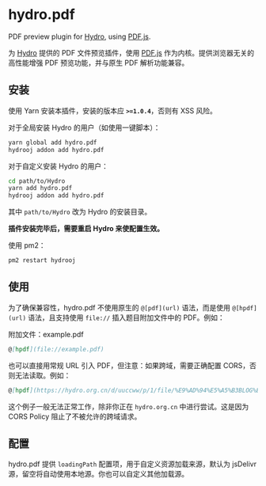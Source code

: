 # hydro.pdf

PDF preview plugin for [Hydro](https://github.com/hydro-dev/Hydro), using [PDF.js](https://mozilla.github.io/pdf.js/).

为 [Hydro](https://github.com/hydro-dev/Hydro) 提供的 PDF 文件预览插件，使用 [PDF.js](https://mozilla.github.io/pdf.js/) 作为内核。提供浏览器无关的高性能增强 PDF 预览功能，并与原生 PDF 解析功能兼容。

## 安装

使用 Yarn 安装本插件，安装的版本应 **`>=1.0.4`**，否则有 XSS 风险。

对于全局安装 Hydro 的用户（如使用一键脚本）：

```bash
yarn global add hydro.pdf
hydrooj addon add hydro.pdf
```

对于自定义安装 Hydro 的用户：

```bash
cd path/to/Hydro
yarn add hydro.pdf
hydrooj addon add hydro.pdf
```

其中 `path/to/Hydro` 改为 Hydro 的安装目录。

**插件安装完毕后，需要重启 Hydro 来使配置生效。**

使用 pm2：

```bash
pm2 restart hydrooj
```

## 使用

为了确保兼容性，hydro.pdf 不使用原生的 `@[pdf](url)` 语法，而是使用 `@[hpdf](url)` 语法，且支持使用 `file://` 插入题目附加文件中的 PDF。例如：

附加文件：example.pdf

```markdown
@[hpdf](file://example.pdf)
```

也可以直接用常规 URL 引入 PDF，但注意：如果跨域，需要正确配置 CORS，否则无法读取。例如：

```markdown
@[hpdf](https://hydro.org.cn/d/uuccww/p/1/file/%E9%AD%94%E5%A5%B3BLOG%E5%88%9D%E4%B8%AD%E7%B4%9A%E6%97%A5%E9%BA%BB%E8%AC%9B%E5%BA%A7.pdf?noDisposition=on)
```

这个例子一般无法正常工作，除非你正在 `hydro.org.cn` 中进行尝试。这是因为 CORS Policy 阻止了不被允许的跨域请求。

## 配置

hydro.pdf 提供 `loadingPath` 配置项，用于自定义资源加载来源，默认为 jsDelivr 源，留空将自动使用本地源。你也可以自定义其他加载源。
